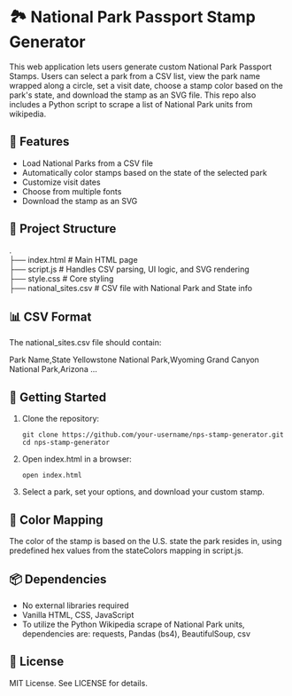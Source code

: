  # 🏞️ National Park Passport Stamp Generator

 This web application lets users generate custom National Park Passport Stamps. Users can select a park from a CSV list, view the park name wrapped along a circle, set a visit date, choose a stamp color based on the park's state, and download the stamp as an SVG file. This repo also includes a Python script to scrape a list of National Park units from wikipedia. 

 ## 🔧 Features

 -  Load National Parks from a CSV file
 -  Automatically color stamps based on the state of the selected park
 -  Customize visit dates
 -  Choose from multiple fonts
 -  Download the stamp as an SVG

 ## 📁 Project Structure

  .  
 ├── index.html         # Main HTML page  
 ├── script.js          # Handles CSV parsing, UI logic, and SVG rendering  
 ├── style.css          # Core styling  
 ├── national_sites.csv # CSV file with National Park and State info  


 ## 📊 CSV Format

 The national_sites.csv file should contain:

Park Name,State
 Yellowstone National Park,Wyoming
 Grand Canyon National Park,Arizona
 ...


 ## 🚀 Getting Started

 1. Clone the repository:

    ```git clone https://github.com/your-username/nps-stamp-generator.git```  
    ```cd nps-stamp-generator```  
    

 2. Open index.html in a browser:

    ```open index.html```  
    

 3. Select a park, set your options, and download your custom stamp.

 ## 🎨 Color Mapping

 The color of the stamp is based on the U.S. state the park resides in, using predefined hex values from the stateColors mapping in script.js.

 ## 📦 Dependencies

 - No external libraries required
 - Vanilla HTML, CSS, JavaScript
 - To utilize the Python Wikipedia scrape of National Park units, dependencies are: requests, Pandas (bs4), BeautifulSoup, csv

 ## 📝 License

 MIT License. See LICENSE for details.

